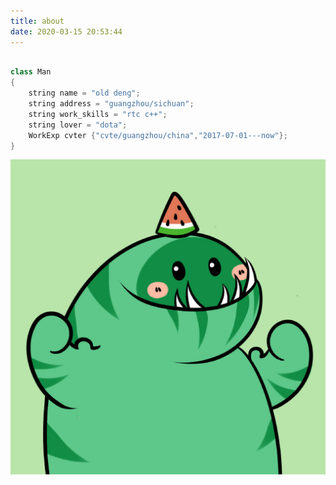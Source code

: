 ```yaml
---
title: about
date: 2020-03-15 20:53:44
---
```


```c++

class Man
{
    string name = "old deng";
    string address = "guangzhou/sichuan";
    string work_skills = "rtc c++";
    string lover = "dota";
    WorkExp cvter {"cvte/guangzhou/china","2017-07-01---now"};
}

```

<img src=".\pic\watemelon.jpg" style="zoom:50%;" />
